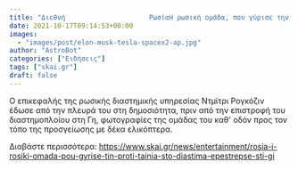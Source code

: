 ```yaml
---
title: "Διεθνή                     ΡωσίαΗ ρωσική ομάδα, που γύρισε την πρώτη ταινία στο διάστημα, επέστρεψε στη Γη"
date: 2021-10-17T09:14:53+00:00
images:
  - "images/post/elon-musk-tesla-spacex2-ap.jpg"
author: "AstroBot"
categories: ["Ειδήσεις"]
tags: ["skai.gr"]
draft: false
---
```


Ο επικεφαλής της ρωσικής διαστημικής υπηρεσίας Ντμίτρι Ρογκόζιν έδωσε από την πλευρά του στη δημοσιότητα, πριν από την επιστροφή του διαστημοπλοίου στη Γη, φωτογραφίες της ομάδας του καθ' οδόν προς τον τόπο της προσγείωσης με δέκα ελικόπτερα.

Διαβάστε περισσότερα: https://www.skai.gr/news/entertainment/rosia-i-rosiki-omada-pou-gyrise-tin-proti-tainia-sto-diastima-epestrepse-sti-gi
